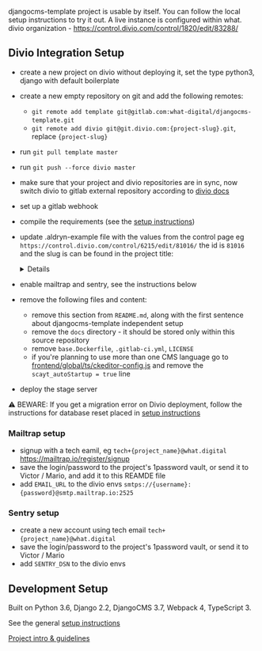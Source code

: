 djangocms-template project is usable by itself. You can follow the local setup instructions to try it out. A live instance is configured within what. divio organization - https://control.divio.com/control/1820/edit/83288/


Divio Integration Setup
-------------------------------------------------------------------------------
- create a new project on divio without deploying it, set the type python3, django with default boilerplate
- create a new empty repository on git and add the following remotes:
    - `git remote add template git@gitlab.com:what-digital/djangocms-template.git`
    - `git remote add divio git@git.divio.com:{project-slug}.git`, replace `{project-slug}`
- run `git pull template master`
- run `git push --force divio master`
- make sure that your project and divio repositories are in sync, now switch divio to gitlab external repository according to [divio docs](https://docs.divio.com/en/latest/how-to/resources-configure-git/)
- set up a gitlab webhook
- compile the requirements (see the [setup instructions](/docs/setup-instruction.md))
- update .aldryn-example file with the values from the control page eg `https://control.divio.com/control/6215/edit/81016/` the id is `81016` and the slug is can be found in the project title:
    <details>

    ![](/docs/guidelines/img/project-slug.png)

    </details>
- enable mailtrap and sentry, see the instructions below
- remove the following files and content:
    - remove this section from `README.md`, along with the first sentence about djangocms-template independent setup
    - remove the `docs` directory - it should be stored only within this source repository
    - remove `base.Dockerfile`, `.gitlab-ci.yml`, `LICENSE`
    - if you're planning to use more than one CMS language go to [frontend/global/ts/ckeditor-config.js](/frontend/global/ts/ckeditor-config.js) and remove the `scayt_autoStartup = true` line
- deploy the stage server
 
⚠ ️BEWARE: If you get a migration error on Divio deployment, follow the instructions for database reset placed in [setup instructions](https://gitlab.com/what-digital/djangocms-template/-/blob/master/docs/setup-instruction.md#how-to-drop-the-database)

### Mailtrap setup

- signup with a tech eamil, eg `tech+{project_name}@what.digital` https://mailtrap.io/register/signup
- save the login/password to the project's 1password vault, or send it to Victor / Mario, and add it to this REAMDE file
- add `EMAIL_URL` to the divio envs `smtps://{username}:{password}@smtp.mailtrap.io:2525`

### Sentry setup

- create a new account using tech email `tech+{project_name}@what.digital`
- save the login/password to the project's 1password vault, or send it to Victor / Mario
- add `SENTRY_DSN` to the divio envs

Development Setup
-------------------------------------------------------------------------------
Built on Python 3.6, Django 2.2, DjangoCMS 3.7, Webpack 4, TypeScript 3.

See the general [setup instructions](https://gitlab.com/what-digital/djangocms-template/-/blob/master/docs/setup-instruction.md)

[Project intro & guidelines](https://gitlab.com/what-digital/djangocms-template/-/blob/master/docs/README.md)
